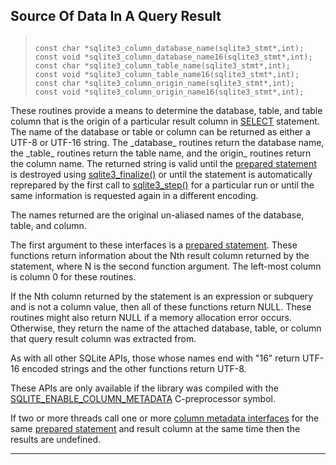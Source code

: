 ## Source Of Data In A Query Result




> ```
> 
> const char *sqlite3_column_database_name(sqlite3_stmt*,int);
> const void *sqlite3_column_database_name16(sqlite3_stmt*,int);
> const char *sqlite3_column_table_name(sqlite3_stmt*,int);
> const void *sqlite3_column_table_name16(sqlite3_stmt*,int);
> const char *sqlite3_column_origin_name(sqlite3_stmt*,int);
> const void *sqlite3_column_origin_name16(sqlite3_stmt*,int);
> 
> ```



These routines provide a means to determine the database, table, and
table column that is the origin of a particular result column in
[SELECT](lang_select.html) statement.
The name of the database or table or column can be returned as
either a UTF\-8 or UTF\-16 string. The \_database\_ routines return
the database name, the \_table\_ routines return the table name, and
the origin\_ routines return the column name.
The returned string is valid until the [prepared statement](#sqlite3_stmt) is destroyed
using [sqlite3\_finalize()](#sqlite3_finalize) or until the statement is automatically
reprepared by the first call to [sqlite3\_step()](#sqlite3_step) for a particular run
or until the same information is requested
again in a different encoding.


The names returned are the original un\-aliased names of the
database, table, and column.


The first argument to these interfaces is a [prepared statement](#sqlite3_stmt).
These functions return information about the Nth result column returned by
the statement, where N is the second function argument.
The left\-most column is column 0 for these routines.


If the Nth column returned by the statement is an expression or
subquery and is not a column value, then all of these functions return
NULL. These routines might also return NULL if a memory allocation error
occurs. Otherwise, they return the name of the attached database, table,
or column that query result column was extracted from.


As with all other SQLite APIs, those whose names end with "16" return
UTF\-16 encoded strings and the other functions return UTF\-8\.


These APIs are only available if the library was compiled with the
[SQLITE\_ENABLE\_COLUMN\_METADATA](compile.html#enable_column_metadata) C\-preprocessor symbol.


If two or more threads call one or more
[column metadata interfaces](#sqlite3_column_database_name)
for the same [prepared statement](#sqlite3_stmt) and result column
at the same time then the results are undefined.




---


